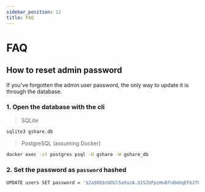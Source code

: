 ```yaml
---
sidebar_position: 12
title: FAQ
---
```


# FAQ

## How to reset admin password

If you've forgotten the admin user password, the only way to update it is through the database.

### 1. Open the database with the cli

> SQLite

```bash
sqlite3 gshare.db
```

> PostgreSQL (assuming Docker)

```bash
docker exec -it postgres psql -U gshare -W gshare_db
```

### 2. Set the password as `password` hashed

```bash
UPDATE users SET password = '$2a$08$nUOUl5aXuzA.U15ZUFpzHuBfnDmUqEFbJf0vO5GH4FdZJyR4WyQH6' WHERE email = 'your_email@domain.dev';
```
